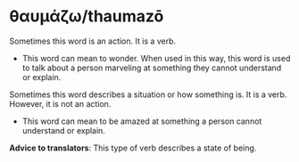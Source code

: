 # θαυμάζω/thaumazō

Sometimes this word is an action. It is a verb.

* This word can mean to wonder. When used in this way, this word is used to talk about a person marveling at something they cannot understand or explain.

Sometimes this word describes a situation or how something is. It is a verb. However, it is not an action.

* This word can mean to be amazed at something a person cannot understand or explain.

**Advice to translators**: This type of verb describes a state of being. 
